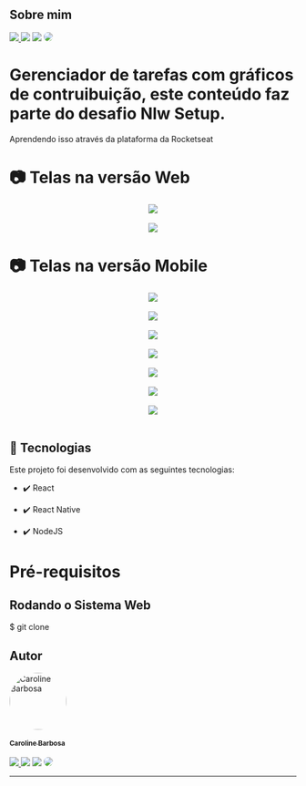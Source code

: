  ## Sobre mim 
<div> 
<a href="https://instagram.com/carol_developer" target="_blank"><img src="https://img.shields.io/badge/-Instagram-%23E4405F?style=for-the-badge&logo=instagram&logoColor=white"</a>
<a href="https://www.youtube.com/channel/UCvFCatDtfdvwKKXkndSAPiw" target="_blank"><img src="https://img.shields.io/badge/YouTube-FF0000?style=for-the-badge&logo=youtube&logoColor=white" target="_blank"></a>
<a href = "mailto:cmp.1a.caroline@gmail.com"> <img src="https://img.shields.io/badge/-Gmail-%23333?style=for-the-badge&logo=gmail&logoColor=white" target="_blank"></a>
<a href="https://www.linkedin.com/in/carolbarbosa/" target="_blank"><img src="https://img.shields.io/badge/-LinkedIn-%230077B5?style=for-the-badge&logo=linkedin&logoColor=white" style="border-radius: 30px" target="_blank"></a> 
 </div>

# Gerenciador de tarefas com gráficos de contruibuição, este conteúdo faz parte do desafio Nlw Setup.
Aprendendo isso através da plataforma da Rocketseat

# 📷 Telas na versão Web

<div align="center" >
 <img src="https://user-images.githubusercontent.com/44561610/212795202-ae354a26-5036-4fd5-aa6a-9bc046fff9ae.png">
 <br /> 
 <br />
 <img src="https://user-images.githubusercontent.com/44561610/212795258-e4c2ba1b-8590-4121-99a2-3dabd8d15922.png">
</div>


# 📷 Telas na versão Mobile

<div align="center" >
 <img src="https://user-images.githubusercontent.com/44561610/212795385-e8322850-c19d-40c2-9fd8-abce46b7fa0b.png">
 <br /> 
 <br />
<img src="https://user-images.githubusercontent.com/44561610/212795373-dd56b6b3-0dad-4aaa-b85b-8cedcb287bd7.png">
 <br /> 
 <br />
<img src="https://user-images.githubusercontent.com/44561610/212795377-a212489f-e745-4ddd-b9de-1bfb9f43e40a.png">
 <br /> 
 <br />
<img src="https://user-images.githubusercontent.com/44561610/212795378-a2113e09-20d2-488c-84f3-43f1777dc73e.png">
 <br /> 
 <br />
<img src="https://user-images.githubusercontent.com/44561610/212795382-844ce5cb-27f1-44ee-bbb0-ba461b66e6cb.png">
 <br /> 
 <br />
<img src="https://user-images.githubusercontent.com/44561610/212795385-e8322850-c19d-40c2-9fd8-abce46b7fa0b.png">
 <br /> 
 <br />
<img src="https://user-images.githubusercontent.com/44561610/212795383-f3750dc6-e348-44e4-9ffb-ff70c9293ba6.png">
 <br /> 
 <br />
</div>



## 🚀 Tecnologias

Este projeto foi desenvolvido com as seguintes tecnologias:

- ✔️ React

- ✔️ React Native

- ✔️ NodeJS



# Pré-requisitos


<h2> Rodando o Sistema Web </h2>
$ git clone <https://github.com/carolbarbosa101/player_musica.git>


 ## Autor

<a href="https://www.instagram.com/carol_developer/">
 <img style="border-radius: 50%;" src="https://user-images.githubusercontent.com/44561610/138999783-42555e7c-6106-4794-ad5c-c5fb72d52583.JPG" width="100px;" alt="Caroline Barbosa"/> <br />
 <br />
 <sub><b>Caroline Barbosa</b></sub></a> <a href="https://www.instagram.com/carol_developer/" title="Carol"></a>
 <br /> 
  <br />

<div> 
<a href="https://instagram.com/carol_developer" target="_blank"><img src="https://img.shields.io/badge/-Instagram-%23E4405F?style=for-the-badge&logo=instagram&logoColor=white"</a>
<a href="https://www.youtube.com/channel/UCvFCatDtfdvwKKXkndSAPiw" target="_blank"><img src="https://img.shields.io/badge/YouTube-FF0000?style=for-the-badge&logo=youtube&logoColor=white" target="_blank"></a>
<a href = "mailto:cmp.1a.caroline@gmail.com"> <img src="https://img.shields.io/badge/-Gmail-%23333?style=for-the-badge&logo=gmail&logoColor=white" target="_blank"></a>
<a href="https://www.linkedin.com/in/carolbarbosa/" target="_blank"><img src="https://img.shields.io/badge/-LinkedIn-%230077B5?style=for-the-badge&logo=linkedin&logoColor=white" style="border-radius: 30px" target="_blank"></a> 
 </div>

---
